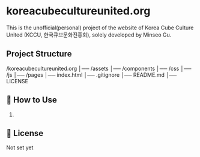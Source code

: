 # koreacubecultureunited.org

This is the unofficial(personal) project of the website of Korea Cube Culture United (KCCU, 한국큐브문화진흥회), solely developed by Minseo Gu.

## Project Structure

/koreacubecultureunited.org
│── /assets
│── /components
│── /css
│── /js
│── /pages
│── index.html
│── .gitignore
│── README.md
│── LICENSE

## 📖 How to Use

1.

## 📜 License

Not set yet
